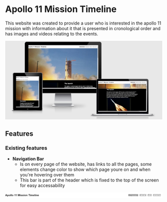 # Apollo 11 Mission Timeline

This website was created to provide a user who is interested in the apollo 11 mission with information about it that is presented in cronological order and has images and videos relating to the events.

![Responsive Mockup](assets/images/responsiveness.jpg)

## Features
 
### Existing features

- __Navigation Bar__
    - Is on every page of the website, has links to all the pages, some elements change color to show which page youre on and when you're hovering over them
    - This bar is part of the header which is fixed to the top of the screen for easy accessability

![Nav Bar](assets/images/nav-bar.jpg)
